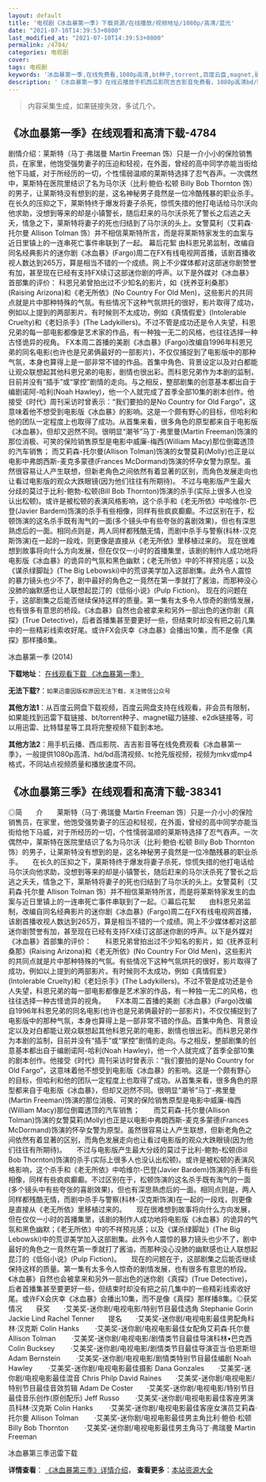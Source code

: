 ```yaml
---
layout: default
title: '电视剧《冰血暴第一季》下载资源/在线播放/视频地址/1080p/高清/蓝光'
date: "2021-07-10T14:39:53+0800"
last_modified_at: "2021-07-10T14:39:53+0800"
permalink: /4784/
categories: 电视剧
cover:
tags: 电视剧
keywords: '冰血暴第一季,在线免费看,1080p高清,bt种子,torrent,百度云盘,magnet,磁力链,迅雷下载资源'
description: '《冰血暴第一季》在线云播放手机西瓜影院吉吉影音免费看，1080p高清bd/hd未删减完整版和tc抢先枪版，mkv/mp4格式，附带bt/torrent种子、magnet/磁力链、百度云盘、网盘资源迅雷下载链接'
---
```


>内容采集生成，如果链接失效，多试几个。


## 《冰血暴第一季》在线观看和高清下载-4784

剧情介绍：莱斯特（马丁·弗瑞曼 Martin Freeman 饰）只是一介小小的保险销售员，在家里，他饱受强势妻子的压迫和轻视，在外面，曾经的高中同学亦能当街给他下马威，对于所经历的一切，个性懦弱温顺的莱斯特选择了忍气吞声。一次偶然中，莱斯特在医院里结识了名为马尔沃（比利·鲍伯·松顿 Billy Bob Thornton 饰）的男子，让莱斯特没有想到的是，这名神秘男子竟然是一位冷酷残暴的职业杀手。 在长久的压抑之下，莱斯特终于爆发将妻子杀死，惊慌失措的他打电话给马尔沃向他求助，没想到等来的却是小镇警长，随后赶来的马尔沃杀死了警长之后逃之夭夭，情急之下，莱斯特将妻子的死也归结到了马尔沃的头上。女警莫利（艾莉森·托尔曼 Allison Tolman 饰）并不相信莱斯特所言，而是将莱斯特家发生的血案与近日里镇上的一连串死亡事件串联到了一起。   幕后花絮   由科恩兄弟监制，改编自同名经典影片的迷你剧《冰血暴》(Fargo)周二在FX有线电视网首播，该剧首播收视人数达到265万，算是相当不错的一个成绩。网上不少媒体都对这部迷你剧赞誉有加，甚至现在已经有支持FX续订这部迷你剧的呼声。以下是外媒对《冰血暴》首部集的评价：   科恩兄弟曾拍出过不少知名的影片，如《抚养亚利桑那》(Raising Arizona)和《老无所依》(No Country For Old Men)，这些影片的共同点就是片中那种特殊的气氛。有些情况下这种气氛烘托的很好，影片取得了成功，例如以上提到的两部影片。有时候则不太成功，例如《真情假爱》(Intolerable Cruelty)和《老妇杀手》(The Ladykillers)。不过不管是成功还是令人失望，科恩兄弟的每一部电影都像是艺术家的作品，有一种独一无二的风格，也往往选择一种古怪诡异的视角。   FX本周二首播的美剧《冰血暴》(Fargo)改编自1996年科恩兄弟的同名电影(也许也是兄弟俩最好的一部影片)，不仅仅捕捉到了电影版中的那种气氛，本身也算得上是一部非常不错的作品。首集中角色、背景设定以及对白都能让观众联想起其他科恩兄弟的电影，剧情也很出彩。而科恩兄弟作为本剧的监制，目前并没有“插手”或“掌控”剧情的走向。与之相反，整部剧集的创意基本都出自于编剧诺阿-哈利(Noah Hawley)，他一个人就完成了首季全部10集的剧本创作。他接受《时代》周刊采访时曾表示：“我们要拍的是No Country for Old Fargo”，这意味着他不想受到电影版《冰血暴》的影响。这是一个颇有野心的目标，但哈利和他的团队一定程度上也取得了成功。从首集来看，很多角色的原型都来自于电影版《冰血暴》，但却又迥然不同。很明显“潮爷”马丁-弗里曼(Martin Freeman)饰演的那位消极、可笑的保险销售原型是电影中威廉-梅西(William Macy)那位倒霉透顶的汽车销售；   而艾莉森-托尔曼(Allison Tolman)饰演的女警莫莉(Molly)也正是以电影中弗朗西斯-麦克多蒙德(Frances McDormand)饰演的怀孕女警为原型。虽然很容易让人产生联想，但新老角色之间依然有着显著的区别，而角色发展走向也让看过电影版的观众大跌眼镜(因为他们往往有所期待)。   不过与电影版产生最大分歧的莫过于比利-鲍勃-松顿(Bill Bob Thornton)饰演的杀手(实际上很多人也没认出松顿)。或许是被松顿的表演风格影响，这个杀手和《老无所依》中哈维尔-巴登(Javier Bardem)饰演的杀手有些相像，同样有些疯疯癫癫。不过区别在于，松顿饰演的这名杀手既有淘气的一面(多个镜头中有些夸张的喜剧效果)，但也有深思熟虑后的一面。相同点则是，两人同样都残酷无情，而剧中杀手与警察(科林-汉克斯饰演)在一起的一段戏，则更像是直接从《老无所依》里移植过来的。   现在很难想到故事将向什么方向发展，但在仅仅一小时的首播集里，该剧的制作人成功地将电影版《冰血暴》的诡异的气氛和黑色幽默；《老无所依》中的不祥预兆感；以及《谋杀绿脚趾》(The Big Lebowski)中的荒谬美学加入这部剧集。此外令人震惊的暴力镜头也少不了，剧中最好的角色之一竟然在第一季就打了酱油，而那种没心没肺的幽默感也让人联想起昆汀的《低俗小说》(Pulp Fiction)。   现在的问题在于，这部剧集之后能否继续保持这样的质量。第一集有太多令人惊奇的剧情发展，也有很多有意思的桥段。《冰血暴》自然也会被拿来和另外一部出色的迷你剧《真探》(True Detective)，后者首播集甚至要更好一些，但结束时却没有把之前几集中的一些精彩线索收好尾。或许FX会庆幸《冰血暴》会播出10集，而不是像《真探》那样播8集。


冰血暴第一季 (2014)

**下载地址**： [在线观看下载 《冰血暴第一季》](https://www.btbtdy.me/btdy/dy869.html) 


**无法下载?**：`如果迅雷因版权原因无法下载，关注微信公众号 `

**其他方法1**：从百度云网盘下载视频，百度云网盘支持在线观看，非会员有限制，如果能找到迅雷下载链接、bt/torrent种子、magnet磁力链接、e2dk链接等，可以用迅雷、比特彗星等工具将完整视频下载到本地。

**其他方法2**：用手机云播、西瓜影院、吉吉影音等在线免费观看《冰血暴第一季》，一般提供1080p高清、hd/bd高清视频、tc抢先版视频，视频为mkv或mp4格式，不同站点视频质量和播放速度不同。


## 《冰血暴第三季》在线观看和高清下载-38341

◎简　　介　　莱斯特（马丁·弗瑞曼 Martin Freeman 饰）只是一介小小的保险销售员，在家里，他饱受强势妻子的压迫和轻视，在外面，曾经的高中同学亦能当街给他下马威，对于所经历的一切，个性懦弱温顺的莱斯特选择了忍气吞声。一次偶然中，莱斯特在医院里结识了名为马尔沃（比利·鲍伯·松顿 Billy Bob Thornton 饰）的男子，让莱斯特没有想到的是，这名神秘男子竟然是一位冷酷残暴的职业杀手。　　在长久的压抑之下，莱斯特终于爆发将妻子杀死，惊慌失措的他打电话给马尔沃向他求助，没想到等来的却是小镇警长，随后赶来的马尔沃杀死了警长之后逃之夭夭，情急之下，莱斯特将妻子的死也归结到了马尔沃的头上。女警莫利（艾莉森·托尔曼 Allison Tolman 饰）并不相信莱斯特所言，而是将莱斯特家发生的血案与近日里镇上的一连串死亡事件串联到了一起。◎幕后花絮　　由科恩兄弟监制，改编自同名经典影片的迷你剧《冰血暴》(Fargo)周二在FX有线电视网首播，该剧首播收视人数达到265万，算是相当不错的一个成绩。网上不少媒体都对这部迷你剧赞誉有加，甚至现在已经有支持FX续订这部迷你剧的呼声。以下是外媒对《冰血暴》首部集的评价：　　科恩兄弟曾拍出过不少知名的影片，如《抚养亚利桑那》(Raising Arizona)和《老无所依》(No Country For Old Men)，这些影片的共同点就是片中那种特殊的气氛。有些情况下这种气氛烘托的很好，影片取得了成功，例如以上提到的两部影片。有时候则不太成功，例如《真情假爱》(Intolerable Cruelty)和《老妇杀手》(The Ladykillers)。不过不管是成功还是令人失望，科恩兄弟的每一部电影都像是艺术家的作品，有一种独一无二的风格，也往往选择一种古怪诡异的视角。　　FX本周二首播的美剧《冰血暴》(Fargo)改编自1996年科恩兄弟的同名电影(也许也是兄弟俩最好的一部影片)，不仅仅捕捉到了电影版中的那种气氛，本身也算得上是一部非常不错的作品。首集中角色、背景设定以及对白都能让观众联想起其他科恩兄弟的电影，剧情也很出彩。而科恩兄弟作为本剧的监制，目前并没有“插手”或“掌控”剧情的走向。与之相反，整部剧集的创意基本都出自于编剧诺阿-哈利(Noah Hawley)，他一个人就完成了首季全部10集的剧本创作。他接受《时代》周刊采访时曾表示：“我们要拍的是No Country for Old Fargo”，这意味着他不想受到电影版《冰血暴》的影响。这是一个颇有野心的目标，但哈利和他的团队一定程度上也取得了成功。从首集来看，很多角色的原型都来自于电影版《冰血暴》，但却又迥然不同。很明显“潮爷”马丁-弗里曼(Martin Freeman)饰演的那位消极、可笑的保险销售原型是电影中威廉-梅西(William Macy)那位倒霉透顶的汽车销售；　　而艾莉森-托尔曼(Allison Tolman)饰演的女警莫莉(Molly)也正是以电影中弗朗西斯-麦克多蒙德(Frances McDormand)饰演的怀孕女警为原型。虽然很容易让人产生联想，但新老角色之间依然有着显著的区别，而角色发展走向也让看过电影版的观众大跌眼镜(因为他们往往有所期待)。　　不过与电影版产生最大分歧的莫过于比利-鲍勃-松顿(Bill Bob Thornton)饰演的杀手(实际上很多人也没认出松顿)。或许是被松顿的表演风格影响，这个杀手和《老无所依》中哈维尔-巴登(Javier Bardem)饰演的杀手有些相像，同样有些疯疯癫癫。不过区别在于，松顿饰演的这名杀手既有淘气的一面(多个镜头中有些夸张的喜剧效果)，但也有深思熟虑后的一面。相同点则是，两人同样都残酷无情，而剧中杀手与警察(科林-汉克斯饰演)在一起的一段戏，则更像是直接从《老无所依》里移植过来的。　　现在很难想到故事将向什么方向发展，但在仅仅一小时的首播集里，该剧的制作人成功地将电影版《冰血暴》的诡异的气氛和黑色幽默；《老无所依》中的不祥预兆感；以及《谋杀绿脚趾》(The Big Lebowski)中的荒谬美学加入这部剧集。此外令人震惊的暴力镜头也少不了，剧中最好的角色之一竟然在第一季就打了酱油，而那种没心没肺的幽默感也让人联想起昆汀的《低俗小说》(Pulp Fiction)。　　现在的问题在于，这部剧集之后能否继续保持这样的质量。第一集有太多令人惊奇的剧情发展，也有很多有意思的桥段。《冰血暴》自然也会被拿来和另外一部出色的迷你剧《真探》(True Detective)，后者首播集甚至要更好一些，但结束时却没有把之前几集中的一些精彩线索收好尾。或许FX会庆幸《冰血暴》会播出10集，而不是像《真探》那样播8集。◎获奖情况　　获奖　　·艾美奖-迷你剧/电视电影/特别节目最佳选角 Stephanie Gorin   Jackie Lind   Rachel Tenner　　提名　　·艾美奖-迷你剧/电视电影最佳男配角科林·汉克斯 Colin Hanks  　　·艾美奖-迷你剧/电视电影最佳女配角艾莉森·托尔曼 Allison Tolman  　　·艾美奖-迷你剧/电视电影/剧情类节目最佳导演科林•巴克西 Colin Bucksey  　　·艾美奖-迷你剧/电视电影/剧情类节目最佳导演亚当·伯恩斯坦 Adam Bernstein  　　·艾美奖-迷你剧/电视电影/剧情类特别节目最佳编剧 Noah Hawley  　　·艾美奖-迷你剧/电视电影最佳摄影 Dana Gonzales　　·艾美奖-迷你剧/电视电影最佳混音 Chris Philp   David Raines　　·艾美奖-迷你剧/电视电影/特别节目最佳音效剪辑 Adam De Coster　　·艾美奖-迷你剧/电视电影/特别节目最佳音乐创作(原创配乐) Jeff Russo  　　·艾美奖-迷你剧/电视电影最佳客座男演员科林·汉克斯 Colin Hanks  　　·艾美奖-迷你剧/电视电影最佳客座女演员艾莉森·托尔曼 Allison Tolman  　　·艾美奖-迷你剧/电视电影最佳男主角比利·鲍伯·松顿 Billy Bob Thornton  　　·艾美奖-迷你剧/电视电影最佳男主角马丁·弗瑞曼 Martin Freeman


冰血暴第三季迅雷下载

**详情查看**： [《冰血暴第三季》详情介绍](/movie/38341/)， **查看更多**：[本站资源大全](/movie/t/all/)

